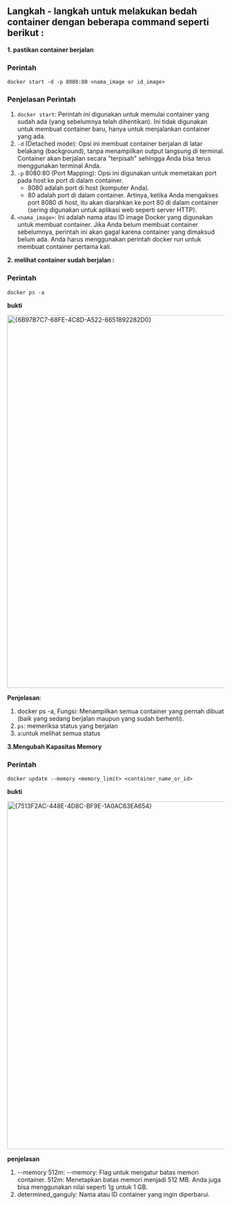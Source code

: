 ## Langkah - langkah untuk melakukan bedah container dengan beberapa command seperti berikut :
**1. pastikan container berjalan**

### Perintah 
```
docker start -d -p 8080:80 <nama_image or id_image>
```
### Penjelasan Perintah
1. `docker start`: Perintah ini digunakan untuk memulai container yang sudah ada (yang sebelumnya telah dihentikan). Ini tidak digunakan untuk membuat container baru, hanya untuk menjalankan container yang ada.
2. `-d` (Detached mode): Opsi ini membuat container berjalan di latar belakang (background), tanpa menampilkan output langsung di terminal. Container akan berjalan secara "terpisah" sehingga Anda bisa terus menggunakan terminal Anda.
3. `-p` 8080:80 (Port Mapping): Opsi ini digunakan untuk memetakan port pada host ke port di dalam container.
    - 8080 adalah port di host (komputer Anda).
    - 80 adalah port di dalam container.
Artinya, ketika Anda mengakses port 8080 di host, itu akan diarahkan ke port 80 di dalam container (sering digunakan untuk aplikasi web seperti server HTTP).
4. `<nama_image>`: Ini adalah nama atau ID image Docker yang digunakan untuk membuat container.
Jika Anda belum membuat container sebelumnya, perintah ini akan gagal karena container yang dimaksud belum ada. Anda harus menggunakan perintah docker run untuk membuat container pertama kali.

**2. melihat container sudah berjalan :**
### Perintah
```
docker ps -a
```
**bukti**

<img width="862" alt="{6B97B7C7-68FE-4C8D-A522-6651892282D0}" src="https://github.com/user-attachments/assets/1e590163-1bc2-48a1-a52e-89398b3824ea" />

**Penjelasan**:
1. docker ps -a, Fungsi: Menampilkan semua container yang pernah dibuat (baik yang sedang berjalan maupun yang sudah berhenti).
2. `ps`: memeriksa status yang berjalan
3. `a`:untuk melihat semua status

**3.Mengubah Kapasitas Memory**

### Perintah
```
docker update --memory <memory_limit> <container_name_or_id>
```
**bukti**

<img width="804" alt="{7513F2AC-448E-4D8C-BF9E-1A0AC63EA654}" src="https://github.com/user-attachments/assets/5548d8d9-3aa3-49ff-9392-21679aa7c386" />

**penjelasan**
1. --memory 512m:
     --memory: Flag untuk mengatur batas memori container.
       512m: Menetapkan batas memori menjadi 512 MB. Anda juga bisa menggunakan nilai seperti 1g untuk 1 GB.
2. determined_ganguly: Nama atau ID container yang ingin diperbarui.
   



   
